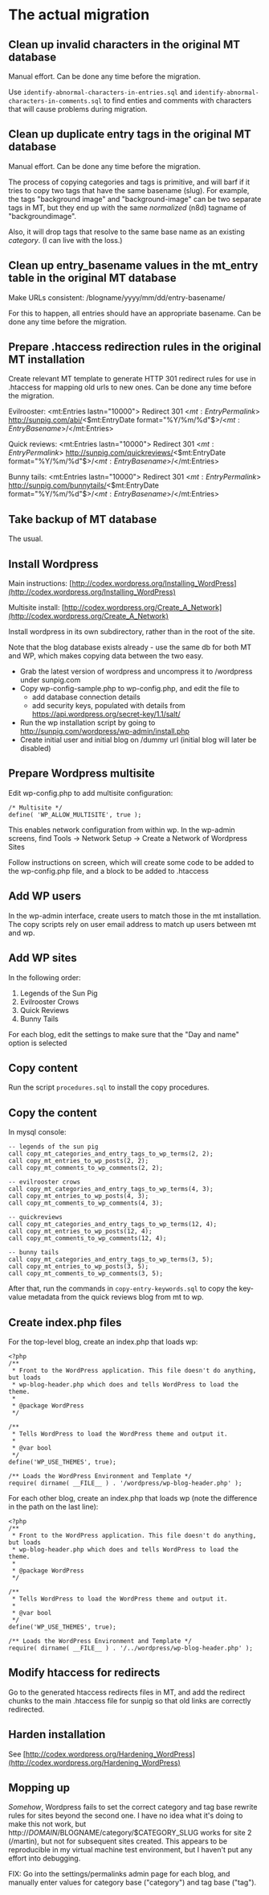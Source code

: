 # The actual migration

## Clean up invalid characters in the original MT database

Manual effort. Can be done any time before the migration.

Use `identify-abnormal-characters-in-entries.sql` and `identify-abnormal-characters-in-comments.sql`
to find enties and comments with characters that will cause problems during migration.


## Clean up duplicate entry tags in the original MT database

Manual effort. Can be done any time before the migration.

The process of copying categories and tags is primitive, and will barf if it tries to copy two
tags that have the same basename (slug). For example, the tags "background image"
and "background-image" can be two separate tags in MT, but they end up with
the same *normalized* (n8d) tagname of "backgroundimage".

Also, it will drop tags that resolve to the same base name as an existing *category*.
(I can live with the loss.)


## Clean up entry_basename values in the mt_entry table in the original MT database

Make URLs consistent: /blogname/yyyy/mm/dd/entry-basename/

For this to happen, all entries should have an appropriate basename. Can be done
any time before the migration.


## Prepare .htaccess redirection rules in the original MT installation

Create relevant MT template to generate HTTP 301 redirect rules for use in .htaccess
for mapping old urls to new ones. Can be done any time before the migration.

Evilrooster:
<mt:Entries lastn="10000">
Redirect 301 <$mt:EntryPermalink$> http://sunpig.com/abi/<$mt:EntryDate format="%Y/%m/%d"$>/<$mt:EntryBasename$>/</mt:Entries>

Quick reviews:
<mt:Entries lastn="10000">
Redirect 301 <$mt:EntryPermalink$> http://sunpig.com/quickreviews/<$mt:EntryDate format="%Y/%m/%d"$>/<$mt:EntryBasename$>/</mt:Entries>

Bunny tails:
<mt:Entries lastn="10000">
Redirect 301 <$mt:EntryPermalink$> http://sunpig.com/bunnytails/<$mt:EntryDate format="%Y/%m/%d"$>/<$mt:EntryBasename$>/</mt:Entries>


## Take backup of MT database

The usual.


## Install Wordpress

Main instructions: [http://codex.wordpress.org/Installing_WordPress](http://codex.wordpress.org/Installing_WordPress)

Multisite install: [http://codex.wordpress.org/Create_A_Network](http://codex.wordpress.org/Create_A_Network)

Install wordpress in its own subdirectory, rather than in the root of the site.

Note that the blog database exists already - use the same db for both MT and WP, which
makes copying data between the two easy.

* Grab the latest version of wordpress and uncompress it to /wordpress under sunpig.com
* Copy wp-config-sample.php to wp-config.php, and edit the file to
	* add database connection details
	* add security keys, populated with details from https://api.wordpress.org/secret-key/1.1/salt/ 
* Run the wp installation script by going to http://sunpig.com/wordpress/wp-admin/install.php
* Create initial user and initial blog on /dummy url (initial blog will later be disabled)


## Prepare Wordpress multisite

Edit wp-config.php to add multisite configuration:

```
/* Multisite */
define( 'WP_ALLOW_MULTISITE', true );
```

This enables network configuration from within wp. In the wp-admin screens, find 
Tools -> Network Setup -> Create a Network of Wordpress Sites

Follow instructions on screen, which will create some code to be added to the wp-config.php
file, and a block to be added to .htaccess


## Add WP users

In the wp-admin interface, create users to match those in the mt installation. The copy scripts
rely on user email address to match up users between mt and wp.


## Add WP sites

In the following order:

1. Legends of the Sun Pig
2. Evilrooster Crows
3. Quick Reviews
4. Bunny Tails

For each blog, edit the settings to make sure that the "Day and name" option is selected

## Copy content

Run the script `procedures.sql` to install the copy procedures.


## Copy the content

In mysql console:

```
-- legends of the sun pig
call copy_mt_categories_and_entry_tags_to_wp_terms(2, 2);
call copy_mt_entries_to_wp_posts(2, 2);
call copy_mt_comments_to_wp_comments(2, 2);

-- evilrooster crows
call copy_mt_categories_and_entry_tags_to_wp_terms(4, 3);
call copy_mt_entries_to_wp_posts(4, 3);
call copy_mt_comments_to_wp_comments(4, 3);

-- quickreviews
call copy_mt_categories_and_entry_tags_to_wp_terms(12, 4);
call copy_mt_entries_to_wp_posts(12, 4);
call copy_mt_comments_to_wp_comments(12, 4);

-- bunny tails
call copy_mt_categories_and_entry_tags_to_wp_terms(3, 5);
call copy_mt_entries_to_wp_posts(3, 5);
call copy_mt_comments_to_wp_comments(3, 5);
```

After that, run the commands in `copy-entry-keywords.sql` to copy the key-value
metadata from the quick reviews blog from mt to wp.

## Create index.php files

For the top-level blog, create an index.php that loads wp:

```
<?php
/**
 * Front to the WordPress application. This file doesn't do anything, but loads
 * wp-blog-header.php which does and tells WordPress to load the theme.
 *
 * @package WordPress
 */

/**
 * Tells WordPress to load the WordPress theme and output it.
 *
 * @var bool
 */
define('WP_USE_THEMES', true);

/** Loads the WordPress Environment and Template */
require( dirname( __FILE__ ) . '/wordpress/wp-blog-header.php' );
```

For each other blog, create an index.php that loads wp (note the difference
in the path on the last line):

```
<?php
/**
 * Front to the WordPress application. This file doesn't do anything, but loads
 * wp-blog-header.php which does and tells WordPress to load the theme.
 *
 * @package WordPress
 */

/**
 * Tells WordPress to load the WordPress theme and output it.
 *
 * @var bool
 */
define('WP_USE_THEMES', true);

/** Loads the WordPress Environment and Template */
require( dirname( __FILE__ ) . '/../wordpress/wp-blog-header.php' );
```


## Modify htaccess for redirects

Go to the generated htaccess redirects files in MT, and add the redirect chunks to the 
main .htaccess file for sunpig so that old links are correctly redirected.


## Harden installation

See [http://codex.wordpress.org/Hardening_WordPress](http://codex.wordpress.org/Hardening_WordPress)


## Mopping up

*Somehow*, Wordpress fails to set the correct category and tag base rewrite rules for sites
beyond the second one. I have no idea what it's doing to make this not work, but 
http://$DOMAIN/$BLOGNAME/category/$CATEGORY_SLUG works for site 2 (/martin), but not 
for subsequent sites created. This appears to be reproducible in my virtual machine test
environment, but I haven't put any effort into debugging.

FIX: Go into the settings/permalinks admin page for each blog, and manually enter values
for category base ("category") and tag base ("tag").
